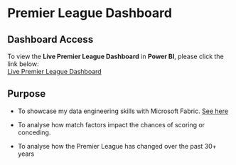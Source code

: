 # Premier League Dashboard

## Dashboard Access
To view the **Live Premier League Dashboard** in **Power BI**, please click the link below:  
[Live Premier League Dashboard](https://app.powerbi.com/view?r=eyJrIjoiMDA2YTFiNWYtNzFlYy00MjFlLWJlNGYtM2MyMDBjYTQ1NjcwIiwidCI6IjA0NjZlNDc4LWQ5MjMtNDliOS1hZGYzLWRiYzI0MTVkOGEwZiJ9)

## Purpose
-  To showcase my data engineering skills with Microsoft Fabric. [See here](https://github.com/Krishan36/Premier-League/blob/main/Why%20I%20Moved%20My%20Power%20BI%20Solution%20to%20Microsoft%20Fabric.pdf)

-  To analyse how match factors impact the chances of scoring or conceding.

-  To analyse how the Premier League has changed over the past 30+ years
